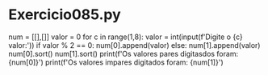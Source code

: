 # Exercicio085.py
 
num = [[],[]]
valor = 0
for c in range(1,8):
    valor = int(input(f'Digite o {c} valor:'))
    if valor % 2 == 0:
        num[0].append(valor)
    else:
        num[1].append(valor)
num[0].sort()
num[1].sort()
print(f'Os valores pares digitasdos foram: {num[0]}')
print(f'Os valores impares digitados foram:  {num[1]}')
